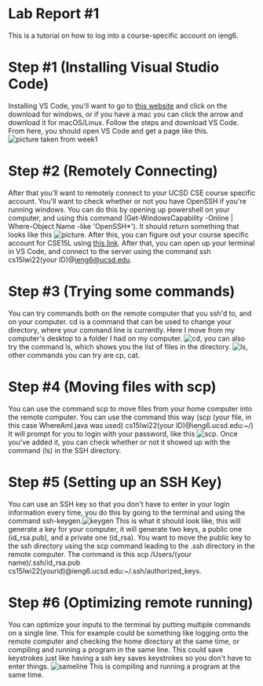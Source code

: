 # Lab Report #1
 This is a tutorial on how to log into a course-specific account on ieng6.

# Step #1 (Installing Visual Studio Code)
Installing VS Code, you'll want to go to [this website](https://code.visualstudio.com/) and click on the download for windows, or if you have a mac you can click the arrow and download it for macOS/Linux. Follow the steps and download VS Code. From here, you should open VS Code and get a page like this.
![picture taken from week1](https://ucsd-cse15l-w22.github.io/images/vscode.png) 

# Step #2 (Remotely Connecting)
After that you'll want to remotely connect to your UCSD CSE course specific account. You'll want to check whether or not you have OpenSSH if you're running windows. You can do this by opening up powershell on your computer, and using this command (Get-WindowsCapability -Online | Where-Object Name -like 'OpenSSH*'). It should return something that looks like this 
![picture](https://i.imgur.com/FAKathb.png). After this, you can figure out your course specific account for CSE15L using [this link](https://sdacs.ucsd.edu/~icc/index.php). After that, you can open up your terminal in VS Code, and connect to the server using the command ssh cs15lwi22(your ID)@ieng6@ucsd.edu. 

# Step #3 (Trying some commands)

You can try commands both on the remote computer that you ssh'd to, and on your computer. cd is a command that can be used to change your directory, where your command line is currently. Here I move from my computer's desktop to a folder I had on my computer. 
![cd](https://i.imgur.com/haKk1PM.png), you can also try the command ls, which shows you the list of files in the directory. 
![ls](https://i.imgur.com/rUmdRyz.png), other commands you can try are cp, cat.

# Step #4 (Moving files with scp)

You can use the command scp to move files from your home computer into the remote computer. You can use the command this way (scp (your file, in this case WhereAmI.java was used) cs15lwi22(your ID)@ieng6.ucsd.edu:~/) It will prompt for you to login with your password, like this ![scp](https://i.imgur.com/uBJ2Mzi.png). Once you've added it, you can check whether or not it showed up with the command (ls) in the SSH directory.

# Step #5 (Setting up an SSH Key)
You can use an SSH key so that you don't have to enter in your login information every time, you do this by going to the terminal and using the command ssh-keygen.![keygen](blob:https://imgur.com/efea3efc-75f3-4896-a43f-60ddd47152b4) This is what it should look like, this will generate a key for your computer, it will generate two keys, a public one (id_rsa.pub), and a private one (id_rsa). You want to move the public key to the ssh directory using the scp command leading to the .ssh directory in the remote computer. The command is this scp /Users/(your name)/.ssh/id_rsa.pub cs15lwi22(yourid)@ieng6.ucsd.edu:~/.ssh/authorized_keys.

# Step #6 (Optimizing remote running)
You can optimize your inputs to the terminal by putting multiple commands on a single line. This for example could be something like logging onto the remote computer and checking the home directory at the same time, or compiling and running a program in the same line. This could save keystrokes just like having a ssh key saves keystrokes so you don't have to enter things. ![sameline](blob:https://imgur.com/4718ff1d-de73-44c4-bb4a-8055de74e198) This is compiling and running a program at the same time.
